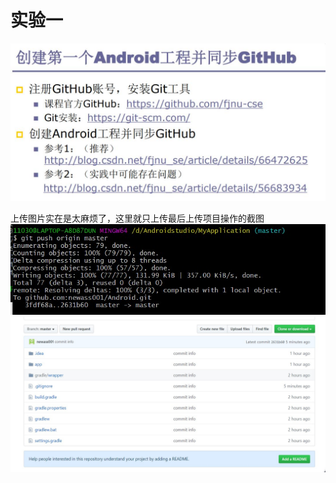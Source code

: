 # 实验一
![image](https://github.com/newass001/Android/blob/master/ScreenShots/test1.jpg)


上传图片实在是太麻烦了，这里就只上传最后上传项目操作的截图
![image](https://github.com/newass001/Android/blob/master/ScreenShots/test1(1).jpg)
![image](https://github.com/newass001/Android/blob/master/ScreenShots/test1(2).jpg)

